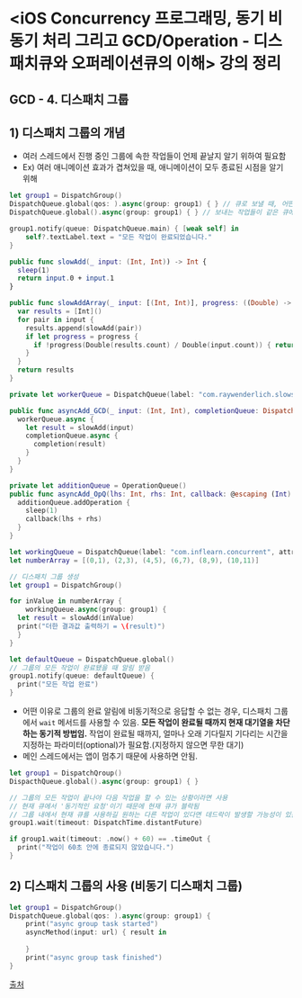 # <iOS Concurrency 프로그래밍, 동기 비동기 처리 그리고 GCD/Operation - 디스패치큐와 오퍼레이션큐의 이해> 강의 정리



## GCD - 4. 디스패치 그룹

## 1) 디스패치 그룹의 개념

*  여러 스레드에서 진행 중인 그룹에 속한 작업들이 언제 끝날지 알기 위하여 필요함
* Ex) 여러 애니메이션 효과가 겹쳐있을 때, 애니메이션이 모두 종료된 시점을 알기 위해

```swift
let group1 = DispatchGroup() 
DispatchQueue.global(qos: ).async(group: group1) { } // 큐로 보낼 때, 어떤 그룹에 넣을 것인지 정함
DispatchQueue.global().async(group: group1) { } // 보내는 작업들이 같은 큐에 들어가지 않아도 됨

group1.notify(queue: DispatchQueue.main) { [weak self] in 
	self?.textLabel.text = "모든 작업이 완료되었습니다."
}
```



```swift
public func slowAdd(_ input: (Int, Int)) -> Int {
  sleep(1) 
  return input.0 + input.1 
}

public func slowAddArray(_ input: [(Int, Int)], progress: ((Double) -> (Bool))? = nil) -> [Int] {
  var results = [Int]() 
  for pair in input {
    results.append(slowAdd(pair))
    if let progress = progress {
      if !progress(Double(results.count) / Double(input.count)) { return results }
    }
  }
  return results 
}

private let workerQueue = DispatchQueue(label: "com.raywenderlich.slowsum", attributes: DispatchQueue.Attributes.concurrent)

public func asyncAdd_GCD(_ input: (Int, Int), completionQueue: DispatchQueue, completion: @escaping (Int) -> ()) {
  workerQueue.async {
    let result = slowAdd(input) 
    completionQueue.async {
      completion(result)
    }
  }
}

private let additionQueue = OperationQueue() 
public func asyncAdd_OpQ(lhs: Int, rhs: Int, callback: @escaping (Int) -> ()) {
  additionQueue.addOperation {
    sleep(1)
    callback(lhs + rhs)
  }
}

let workingQueue = DispatchQueue(label: "com.inflearn.concurrent", attributes: .concurrent)
let numberArray = [(0,1), (2,3), (4,5), (6,7), (8,9), (10,11)]

// 디스패치 그룹 생성
let group1 = DispatchGroup() 

for inValue in numberArray {
	workingQueue.async(group: group1) {
  let result = slowAdd(inValue)
  print("더한 결과값 출력하기 = \(result)")
  }
}

let defaultQueue = DispatchQueue.global()
// 그룹의 모든 작업이 완료됐을 때 알림 받음
group1.notify(queue: defaultQueue) {
  print("모든 작업 완료")
}
```



* 어떤 이유로 그룹의 완료 알림에 비동기적으로 응답할 수 없는 경우, 디스패치 그룹에서 `wait` 메서드를 사용할 수 있음. **모든 작업이 완료될 때까지 현재 대기열을 차단하는 동기적 방법임.** 작업이 완료될 때까지, 얼마나 오래 기다릴지 기다리는 시간을 지정하는 파라미터(optional)가 필요함.(지정하지 않으면 무한 대기)
* 메인 스레드에서는 앱이 멈추기 때문에 사용하면 안됨.

```swift
let group1 = DispatchQroup() 
DispacthQueue.global().async(group: group1) { } 

// 그룹의 모든 작업이 끝나야 다음 작업을 할 수 있는 상황이라면 사용
// 현재 큐에서 '동기적인 요청'이기 때문에 현재 큐가 블락됨
// 그룹 내에서 현재 큐를 사용하길 원하는 다른 작업이 있다면 데드락이 발생할 가능성이 있음
group1.wait(timeout: DispatchTime.distantFuture)

if group1.wait(timeout: .now() + 60) == .timeOut {
  print("작업이 60초 안에 종료되지 않았습니다.")
}
```



## 2) 디스패치 그룹의 사용 (비동기 디스패치 그룹)

```swift
let group1 = DispatchGroup() 
DispatchQueue.global(qos: ).async(group: group1) {
	print("async group task started")
	asyncMethod(input: url) { result in 
	
	}
	print("async group task finished")
}
```


[출처](https://www.inflearn.com/course/iOS-Concurrency-GCD-Operation/dashboard)
